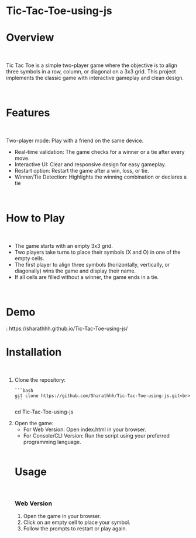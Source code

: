 # Tic-Tac-Toe-using-js

<h1>Overview</h1><br>
<p>Tic Tac Toe is a simple two-player game where the objective is to align three symbols in a row, column, or diagonal on a 3x3 grid. This project implements the classic game with interactive gameplay and clean design.

</p><br>
<h1>Features</h1><br>
<p>Two-player mode: Play with a friend on the same device.
  <ul>
<li>Real-time validation: The game checks for a winner or a tie after every move.</li>
<li>Interactive UI: Clear and responsive design for easy gameplay.</li>
<li>Restart option: Restart the game after a win, loss, or tie.</li>
<li>Winner/Tie Detection: Highlights the winning combination or declares a tie</li></ul></p><br>
<h1>How to Play</h1><br>
<p><ul>
  <li>The game starts with an empty 3x3 grid.</li>
<li>Two players take turns to place their symbols (X and O) in one of the empty cells.</li>
<li>The first player to align three symbols (horizontally, vertically, or diagonally) wins the game and display their name.</li>
<li>If all cells are filled without a winner, the game ends in a tie.</li> </ul></p><br>

<h1>Demo</h1> :
https://sharathhh.github.io/Tic-Tac-Toe-using-js/

<h1>Installation</h1><br>
<ol>
  <li>Clone the repository: 
    
    ```bash    
    git clone https://github.com/Sharathhh/Tic-Tac-Toe-using-js.git<br>
    ```
cd Tic-Tac-Toe-using-js
</li>
<li>Open the game:<br>
<ul>
  <li>For Web Version: Open index.html in your browser.</li>
  <li>For Console/CLI Version: Run the script using your preferred programming language.</li>
</ul><br>
<h1>Usage</h1><br>
<h3>Web Version</h3>
<ol>
<li>Open the game in your browser.</li>
<li>Click on an empty cell to place your symbol.</li>
<li>Follow the prompts to restart or play again.</li>
</ol>




